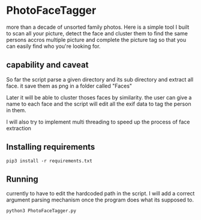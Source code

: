 # PhotoFaceTagger
more than a decade of unsorted  family photos. Here is a simple tool I built to scan all your picture, detect the face and cluster them to find the same persons accros multiple picture and complete the picture tag so that you can easily find who you're looking for.

## capability and caveat
So far the script parse a given directory and its sub directory and extract all face. it save them as png in a folder called "Faces"

Later it will be able to cluster thoses faces by similarity. the user can give a name to each face and the script will edit all the exif data to tag the person in them.

I will also try to implement multi threading to speed up the process of face extraction

## Installing requirements
```
pip3 install -r requirements.txt
```

## Running
currently to have to edit the hardcoded path in the script. I will add a correct argument parsing mechanism once the program does what its supposed to.
```
python3 PhotoFaceTagger.py
```
